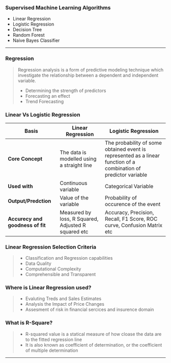 

### Supervised Machine Learning Algorithms
* Linear Regression
* Logistic Regression
* Decision Tree
* Random Forest
* Naive Bayes Classifier


---

### **Regression**
> Regression analysis is a form of predictive modeling technique which investigate the relationship between a dependent and independent variable. 
> * Determining the strength of predictors 
> * Forecasting an effect
> * Trend Forecasting 

### **Linear Vs Logistic Regression**

Basis | Linear Regression | Logistic Regression 
------ | ------- | --------
 **Core Concept** | The data is modelled using a straight line | The probability of some obtained event is represented as a linear function of a combination of predictor variable
 **Used with** | Continuous variable | Categorical Variable
 **Output/Predction** | Value of the variable | Probability of occurence of the event
 **Accurecy and goodness of fit** | Measured by loss, R Squared, Adjusted R squared etc | Accuracy, Precision, Recall, F1 Score, ROC curve, Confusion Matrix etc


### **Linear Regression Selection Criteria**
> * Classification and Regression capabilities 
> * Data Quality
> * Computational Complexity
> * Comprehensible and Transparent

### **Where is Linear Regression used?**
> * Evaluting Treds and Sales Estimates
> * Analysis the Impact of Price Changes
> * Assesment of risk in financial sercices and insurence domain


### **What is R-Square?**
> * R-squared value is a statical measure of how cloase the data are to the fitted regression line
> * It is also known as coefficient of determination, or the coefficient of multiple determination

 ---